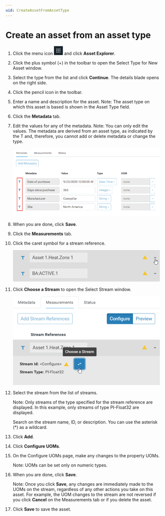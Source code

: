```yaml
---
uid: CreateAssetFromAssetType
---
```


# Create an asset from an asset type

1. Click the menu icon ![menu icon](..\images\icon_navigation_bigger.png) and click **Asset Explorer**.


2. Click the plus symbol (+) in the toolbar to open the Select Type for New Asset window. 

3. Select the type from the list and click **Continue**.
    The details blade opens on the right side.

2. Click the pencil icon in the toolbar.

3. Enter a name and description for the asset.
    Note: The asset type on which this asset is based is shown in the Asset Type field.

4. Click the **Metadata** tab. 

5. Edit the values for any of the metadata.
    Note: You can only edit the values. The metadata are derived from an asset type, as indicated by the T and, therefore, you cannot add or delete metadata or change the type.

    ![Metadata fields](..\images\edit-metadata-fields.png)

6. When you are done, click **Save**.

7. Click the **Measurements** tab.

8. Click the caret symbol for a stream reference. 

    ![](..\images\type-stream-reference-caret.png)

9. Click **Choose a Stream** to open the Select Stream window.

    ![](..\images\choose-stream.png)

10. Select the stream from the list of streams.

     Note: Only streams of the type specified for the stream reference are displayed. In this example, only streams of type PI-Float32 are displayed.

     Search on the stream name, ID, or description. You can use the asterisk (*) as a wildcard.

11. Click **Add**.

12. Click **Configure UOMs**. 

15. On the Configure UOMs page, make any changes to the property UOMs.

    Note: UOMs can be set only on numeric types.

2. When you are done, click **Save**.

     Note: Once you click **Save**, any changes are immediately made to the UOMs on the stream, regardless of any other actions you take on this asset. For example, the UOM changes to the stream are not reversed if you click **Cancel** on the Measurements tab or if you delete the asset.

3. Click **Save** to save the asset.
